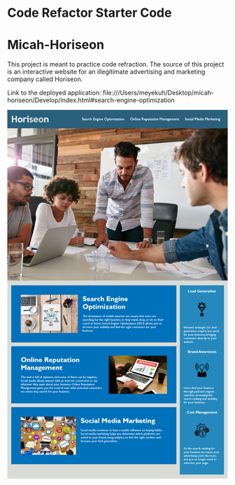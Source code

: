 # Code Refactor Starter Code
# Micah-Horiseon

This project is meant to practice code refraction. The source of this project is an interactive website for an illegitimate advertising and marketing company called Horiseon.


Link to the deployed application: 
file:///Users/meyekuh/Desktop/micah-horiseon/Develop/index.html#search-engine-optimization 

![](horiseon-screenshot.png)